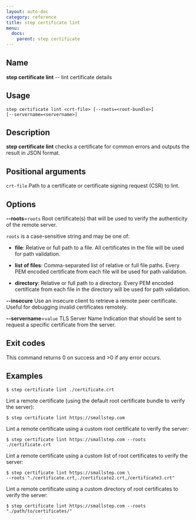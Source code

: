 ```yaml
---
layout: auto-doc
category: reference
title: step certificate lint
menu:
  docs:
    parent: step certificate
---
```


## Name
**step certificate lint** -- lint certificate details

## Usage

```raw
step certificate lint <crt-file> [--roots=<root-bundle>]
[--servername=<servername>]
```

## Description

**step certificate lint** checks a certificate for common
errors and outputs the result in JSON format.

## Positional arguments

`crt-file`
Path to a certificate or certificate signing request (CSR) to lint.

## Options


**--roots**=`roots`
Root certificate(s) that will be used to verify the
authenticity of the remote server.

`roots` is a case-sensitive string and may be one of:

- **file**: Relative or full path to a file. All certificates in the file will be used for path validation.

- **list of files**: Comma-separated list of relative or full file paths. Every PEM encoded certificate from each file will be used for path validation.

- **directory**: Relative or full path to a directory. Every PEM encoded certificate from each file in the directory will be used for path validation.

**--insecure**
Use an insecure client to retrieve a remote peer certificate. Useful for
debugging invalid certificates remotely.

**--servername**=`value`
TLS Server Name Indication that should be sent to request a specific certificate from the server.

## Exit codes

This command returns 0 on success and >0 if any error occurs.

## Examples

```shell
$ step certificate lint ./certificate.crt
```

Lint a remote certificate (using the default root certificate bundle to verify the server):

```shell
$ step certificate lint https://smallstep.com
```

Lint a remote certificate using a custom root certificate to verify the server:

```shell
$ step certificate lint https://smallstep.com --roots ./certificate.crt
```

Lint a remote certificate using a custom list of root certificates to verify the server:

```shell
$ step certificate lint https://smallstep.com \
--roots "./certificate.crt,./certificate2.crt,/certificate3.crt"
```

Lint a remote certificate using a custom directory of root certificates to verify the server:

```shell
$ step certificate lint https://smallstep.com --roots "./path/to/certificates/"
```


